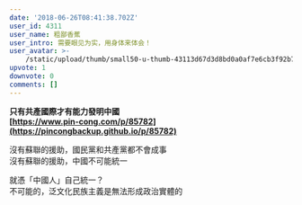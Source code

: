```yaml
---
date: '2018-06-26T08:41:38.702Z'
user_id: 4311
user_name: 粗鄙香蕉
user_intro: 需要眼见为实，用身体来体会！
user_avatar: >-
    /static/upload/thumb/small50-u-thumb-43113d67d3d8bd0a0af7e6cb3f92b71d50154241b5f1.png
upvote: 1
downvote: 0
comments: []
---
```


**只有共產國際才有能力發明中國**  
**[https://www.pin-cong.com/p/85782](https://pincongbackup.github.io/p/85782)**

沒有蘇聯的援助，國民黨和共產黨都不會成事  
沒有蘇聯的援助，中國不可能統一

就憑「中國人」自己統一？  
不可能的，泛文化民族主義是無法形成政治實體的
